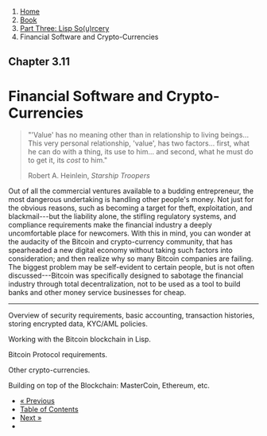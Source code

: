 <ol class="breadcrumb">
  <li><a href="/">Home</a></li>
  <li><a href="/book/">Book</a></li>
  <li><a href="/book/3-0-0-overview/">Part Three: Lisp So(u)rcery</a></li>
  <li class="active">Financial Software and Crypto-Currencies</li>
</ol>

## Chapter 3.11

# Financial Software and Crypto-Currencies

> "'Value' has no meaning other than in relationship to living beings... This very personal relationship, 'value', has two factors... first, what he can do with a thing, its use to him... and second, what he must do to get it, its <em>cost</em> to him."
> <footer>Robert A. Heinlein, <em>Starship Troopers</em></footer>

Out of all the commercial ventures available to a budding entrepreneur, the most dangerous undertaking is handling other people's money.  Not just for the obvious reasons, such as becoming a target for theft, exploitation, and blackmail---but the liability alone, the stifling regulatory systems, and compliance requirements make the financial industry a deeply uncomfortable place for newcomers.  With this in mind, you can wonder at the audacity of the Bitcoin and crypto-currency community, that has spearheaded a new digital economy without taking such factors into consideration; and then realize why so many Bitcoin companies are failing.  The biggest problem may be self-evident to certain people, but is not often discussed---Bitcoin was specifically designed to sabotage the financial industry through total decentralization, not to be used as a tool to build banks and other money service businesses for cheap.

---

Overview of security requirements, basic accounting, transaction histories, storing encrypted data, KYC/AML policies.

Working with the Bitcoin blockchain in Lisp.

Bitcoin Protocol requirements.

Other crypto-currencies.

Building on top of the Blockchain: MasterCoin, Ethereum, etc.

<ul class="pager">
  <li class="previous"><a href="/book/3-10-0-cryptosec/">&laquo; Previous</a></li>
  <li><a href="/book/">Table of Contents</a></li>
  <li class="next"><a href="/book/3-12-0-scientific-computing/">Next &raquo;</a><li>
</ul>
